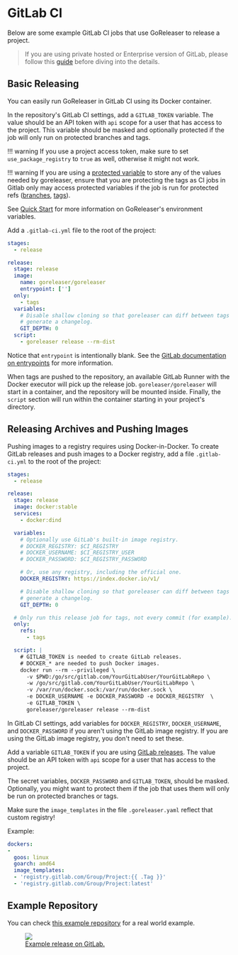 # GitLab CI

Below are some example GitLab CI jobs that use GoReleaser to release a project.

> If you are using private hosted or Enterprise version of GitLab, please follow this [guide](/scm/gitlab/) before diving into the details.

## Basic Releasing

You can easily run GoReleaser in GitLab CI using its Docker container.

In the repository's GitLab CI settings, add a `GITLAB_TOKEN` variable. The value should
be an API token with `api` scope for a user that has access to the project. This
variable should be masked and optionally protected if the job will only run on
protected branches and tags.

!!! warning
    If you use a project access token, make sure to set `use_package_registry`
    to `true` as well, otherwise it might not work.

!!! warning
    If you are using a [protected variable](https://docs.gitlab.com/ee/ci/variables/#protected-cicd-variables)
    to store any of the values needed by goreleaser, ensure that you are protecting the tags as CI jobs in
    Gitlab only may access protected variables if the job is run for protected refs
    ([branches](https://docs.gitlab.com/ee/user/project/protected_branches.html),
    [tags](https://docs.gitlab.com/ee/user/project/protected_tags.html)).

See [Quick Start](https://goreleaser.com/quick-start/) for more information on
GoReleaser's environment variables.

Add a `.gitlab-ci.yml` file to the root of the project:

```yaml
stages:
  - release

release:
  stage: release
  image:
    name: goreleaser/goreleaser
    entrypoint: ['']
  only:
    - tags
  variables:
    # Disable shallow cloning so that goreleaser can diff between tags to
    # generate a changelog.
    GIT_DEPTH: 0
  script:
    - goreleaser release --rm-dist
```

Notice that `entrypoint` is intentionally blank. See the
[GitLab documentation on entrypoints](https://docs.gitlab.com/ee/ci/docker/using_docker_images.html#overriding-the-entrypoint-of-an-image)
for more information.

When tags are pushed to the repository,
an available GitLab Runner with the Docker executor will pick up the release job.
`goreleaser/goreleaser` will start in a container, and the repository will be mounted inside.
Finally, the `script` section will run within the container starting in your project's directory.

## Releasing Archives and Pushing Images

Pushing images to a registry requires using Docker-in-Docker. To create GitLab releases and push
images to a Docker registry, add a file `.gitlab-ci.yml` to the root of the project:

```yaml
stages:
  - release

release:
  stage: release
  image: docker:stable
  services:
    - docker:dind

  variables:
    # Optionally use GitLab's built-in image registry.
    # DOCKER_REGISTRY: $CI_REGISTRY
    # DOCKER_USERNAME: $CI_REGISTRY_USER
    # DOCKER_PASSWORD: $CI_REGISTRY_PASSWORD

    # Or, use any registry, including the official one.
    DOCKER_REGISTRY: https://index.docker.io/v1/

    # Disable shallow cloning so that goreleaser can diff between tags to
    # generate a changelog.
    GIT_DEPTH: 0

  # Only run this release job for tags, not every commit (for example).
  only:
    refs:
      - tags

  script: |
    # GITLAB_TOKEN is needed to create GitLab releases.
    # DOCKER_* are needed to push Docker images.
    docker run --rm --privileged \
      -v $PWD:/go/src/gitlab.com/YourGitLabUser/YourGitLabRepo \
      -w /go/src/gitlab.com/YourGitLabUser/YourGitLabRepo \
      -v /var/run/docker.sock:/var/run/docker.sock \
      -e DOCKER_USERNAME -e DOCKER_PASSWORD -e DOCKER_REGISTRY  \
      -e GITLAB_TOKEN \
      goreleaser/goreleaser release --rm-dist
```

In GitLab CI settings, add variables for `DOCKER_REGISTRY`, `DOCKER_USERNAME`,
and `DOCKER_PASSWORD` if you aren't using the GitLab image registry. If you are
using the GitLab image registry, you don't need to set these.

Add a variable `GITLAB_TOKEN` if you are using [GitLab
releases](https://docs.gitlab.com/ce/user/project/releases/). The value should
be an API token with `api` scope for a user that has access to the project.

The secret variables, `DOCKER_PASSWORD` and `GITLAB_TOKEN`, should be masked.
Optionally, you might want to protect them if the job that uses them will only
be run on protected branches or tags.

Make sure the `image_templates` in the file `.goreleaser.yaml` reflect that
custom registry!

Example:

```yaml
dockers:
-
  goos: linux
  goarch: amd64
  image_templates:
  - 'registry.gitlab.com/Group/Project:{{ .Tag }}'
  - 'registry.gitlab.com/Group/Project:latest'
```

## Example Repository

You can check [this example repository](https://gitlab.com/goreleaser/example) for a real world example.

<a href="https://gitlab.com/goreleaser/example/-/releases">
  <figure>
    <img src="https://img.carlosbecker.dev/goreleaser-gitlab.png"/>
    <figcaption>Example release on GitLab.</figcaption>
  </figure>
</a>
